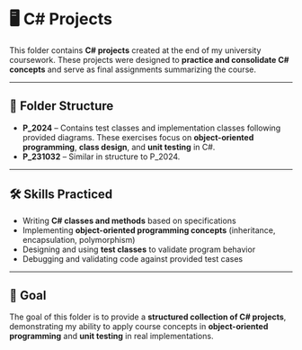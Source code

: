 # 🖥️ C# Projects

This folder contains **C# projects** created at the end of my university coursework. These projects were designed to **practice and consolidate C# concepts** and serve as final assignments summarizing the course.

---

## 📂 Folder Structure

- **P_2024** – Contains test classes and implementation classes following provided diagrams. These exercises focus on **object-oriented programming**, **class design**, and **unit testing** in C#.  
- **P_231032** – Similar in structure to P_2024.

---

## 🛠️ Skills Practiced
- Writing **C# classes and methods** based on specifications  
- Implementing **object-oriented programming concepts** (inheritance, encapsulation, polymorphism)  
- Designing and using **test classes** to validate program behavior  
- Debugging and validating code against provided test cases  

---

## 🎯 Goal
The goal of this folder is to provide a **structured collection of C# projects**, demonstrating my ability to apply course concepts in **object-oriented programming** and **unit testing** in real implementations.
